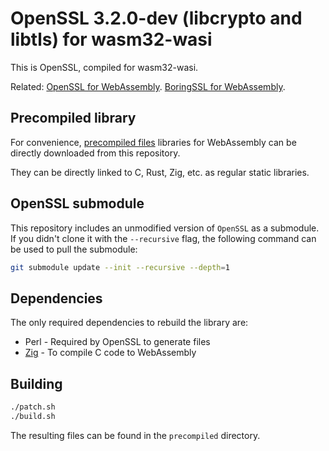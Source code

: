 # OpenSSL 3.2.0-dev (libcrypto and libtls) for wasm32-wasi

This is OpenSSL, compiled for wasm32-wasi.

Related: [OpenSSL for WebAssembly](https://github.com/jedisct1/openssl-wasm). [BoringSSL for WebAssembly](https://github.com/jedisct1/boringssl-wasm).

## Precompiled library

For convenience, [precompiled files](precompiled/) libraries for WebAssembly can be directly downloaded from this repository.

They can be directly linked to C, Rust, Zig, etc. as regular static libraries.

## OpenSSL submodule

This repository includes an unmodified version of `OpenSSL` as a submodule. If you didn't clone it with the `--recursive` flag, the following command can be used to pull the submodule:

```sh
git submodule update --init --recursive --depth=1
```

## Dependencies

The only required dependencies to rebuild the library are:

* Perl - Required by OpenSSL to generate files
* [Zig](https://www.ziglang.org) - To compile C code to WebAssembly

## Building

```sh
./patch.sh
./build.sh
```

The resulting files can be found in the `precompiled` directory.
